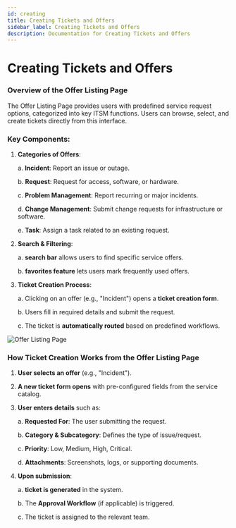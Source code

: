 ```yaml
---
id: creating
title: Creating Tickets and Offers
sidebar_label: Creating Tickets and Offers
description: Documentation for Creating Tickets and Offers
---
```


# Creating Tickets and Offers

### Overview of the Offer Listing Page

The Offer Listing Page provides users with predefined service request options, categorized into key ITSM functions. Users can browse, select, and create tickets directly from this interface.

### Key Components:

1. **Categories of Offers**:
   
   a. **Incident**: Report an issue or outage.

   b. **Request**: Request for access, software, or hardware.
   
   c. **Problem Management**: Report recurring or major incidents.
   
   d. **Change Management**: Submit change requests for infrastructure or software.
   
   e. **Task**: Assign a task related to an existing request.

2. **Search & Filtering**:
   
   a. **search bar** allows users to find specific service offers.
   
   b. **favorites feature** lets users mark frequently used offers.

3. **Ticket Creation Process**:
   
   a. Clicking on an offer (e.g., "Incident") opens a **ticket creation form**.
   
   b. Users fill in required details and submit the request.
   
   c. The ticket is **automatically routed** based on predefined workflows.

![Offer Listing Page](/img/Helpdesk/Offer.png)



### How Ticket Creation Works from the Offer Listing Page

1. **User selects an offer** (e.g., "Incident").

2. **A new ticket form opens** with pre-configured fields from the service catalog.

3. **User enters details** such as:
   
   a. **Requested For**: The user submitting the request.
   
   b. **Category & Subcategory**: Defines the type of issue/request.
   
   c. **Priority**: Low, Medium, High, Critical.
   
   d. **Attachments**: Screenshots, logs, or supporting documents.

4. **Upon submission**:
   
   a. **ticket is generated** in the system.
   
   b. The **Approval Workflow** (if applicable) is triggered.
   
   c. The ticket is assigned to the relevant team.
